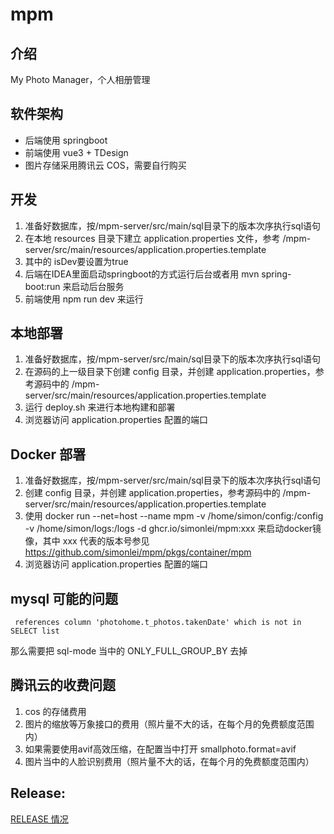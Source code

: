 # mpm

## 介绍

My Photo Manager，个人相册管理

## 软件架构

- 后端使用 springboot
- 前端使用 vue3 + TDesign
- 图片存储采用腾讯云 COS，需要自行购买

## 开发

1. 准备好数据库，按/mpm-server/src/main/sql目录下的版本次序执行sql语句
2. 在本地 resources 目录下建立 application.properties 文件，参考 /mpm-server/src/main/resources/application.properties.template
3. 其中的 isDev要设置为true
4. 后端在IDEA里面启动springboot的方式运行后台或者用 mvn spring-boot:run 来启动后台服务
5. 前端使用 npm run dev 来运行

## 本地部署

1. 准备好数据库，按/mpm-server/src/main/sql目录下的版本次序执行sql语句
2. 在源码的上一级目录下创建 config 目录，并创建 application.properties，参考源码中的 /mpm-server/src/main/resources/application.properties.template
3. 运行 deploy.sh 来进行本地构建和部署
4. 浏览器访问 application.properties 配置的端口

## Docker 部署

1. 准备好数据库，按/mpm-server/src/main/sql目录下的版本次序执行sql语句
2. 创建 config 目录，并创建 application.properties，参考源码中的 /mpm-server/src/main/resources/application.properties.template
3. 使用 docker run  --net=host --name mpm -v /home/simon/config:/config -v /home/simon/logs:/logs -d ghcr.io/simonlei/mpm:xxx 来启动docker镜像，其中 xxx 代表的版本号参见 https://github.com/simonlei/mpm/pkgs/container/mpm
4. 浏览器访问 application.properties 配置的端口

## mysql 可能的问题

``` references column 'photohome.t_photos.takenDate' which is not in SELECT list```

那么需要把 sql-mode 当中的 ONLY_FULL_GROUP_BY 去掉

## 腾讯云的收费问题

1. cos 的存储费用
2. 图片的缩放等万象接口的费用（照片量不大的话，在每个月的免费额度范围内）
3. 如果需要使用avif高效压缩，在配置当中打开 smallphoto.format=avif
4. 图片当中的人脸识别费用（照片量不大的话，在每个月的免费额度范围内）

## Release:

[RELEASE 情况](RELEASE.md)
